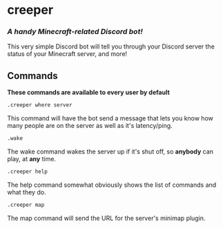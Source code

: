 # creeper
### _A handy Minecraft-related Discord bot!_

This very simple Discord bot will tell you through your Discord server the status of your Minecraft server, and more! 

## Commands 
__These commands are available to every user by default__
```bash
.creeper where server
```
This command will have the bot send a message that lets you know how many people are on the server as well as it's latency/ping.
```bash
.wake
```
The wake command wakes the server up if it's shut off, so __anybody__ can play, at __any__ time. 

```bash
.creeper help
```
The help command somewhat obviously shows the list of commands and what they do. 

```bash
.creeper map
```
The map command will send the URL for the server's minimap plugin. 
